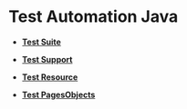 # Test Automation Java

- **[Test Suite](https://github.com/vscalado/TestAutomationJava/tree/master/webdriver.java/src/test/java/webdriver/java/tests)**

- **[Test Support](https://github.com/vscalado/TestAutomationJava/tree/master/webdriver.java/src/test/java/webdriver/java/suporte)**

- **[Test Resource](https://github.com/vscalado/TestAutomationJava/tree/master/webdriver.java/src/test/java/webdriver/java/suporte)**

- **[Test PagesObjects](https://github.com/vscalado/TestAutomationJava/tree/master/webdriver.java/src/test/java/webdriver/java/pages)**
